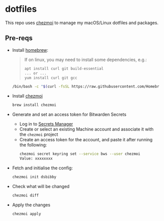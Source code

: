 # dotfiles

This repo uses [chezmoi](https://www.chezmoi.io/) to manage my macOS/Linux dotfiles and packages.

## Pre-reqs

- Install [homebrew](https://brew.sh/):
  > If on linux, you may need to install some dependencies, e.g.:
  > ```bash
  > apt install curl git build-essential
  > ... or ...
  > yum install curl git gcc
  > ```
  > 

  ```bash
  /bin/bash -c "$(curl -fsSL https://raw.githubusercontent.com/Homebrew/install/HEAD/install.sh)"
  ```

- Install [chezmoi](https://www.chezmoi.io/install/)
  ```bash
  brew install chezmoi
  ```

- Generate and set an access token for Bitwarden Secrets
  - Log in to [Secrets Manager](https://vault.bitwarden.com/#/sm)
  - Create or select an existing Machine account and associate it with the `chezmoi` project
  - Create an access token for the account, and paste it after running the following:
    ```bash
    chezmoi secret keyring set --service bws --user chezmoi
    Value: xxxxxxxx
    ```

- Fetch and initialise the config:
  ```bash
  chezmoi init dsbibby
  ```

- Check what will be changed
  ```bash
  chezmoi diff
  ```

- Apply the changes
  ```bash
  chezmoi apply
  ```
